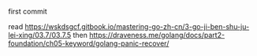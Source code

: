 first commit

read https://wskdsgcf.gitbook.io/mastering-go-zh-cn/3-go-ji-ben-shu-ju-lei-xing/03.7/03.7.5
then https://draveness.me/golang/docs/part2-foundation/ch05-keyword/golang-panic-recover/